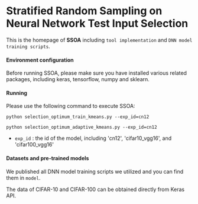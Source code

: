 # Stratified Random Sampling on Neural Network Test Input Selection
This is the homepage of **SSOA** including `tool implementation` and `DNN model training scripts`. 

#### Environment configuration
Before running SSOA, please make sure you have installed various related packages, including keras, tensorflow, numpy and sklearn.

#### Running
Please use the following command to execute SSOA:

```shell
python selection_optimum_train_kmeans.py --exp_id=cn12

python selection_optimum_adaptive_kmeans.py --exp_id=cn12
```

- `exp_id` : the id of the model, including 'cn12', 'cifar10_vgg16', and 'cifar100_vgg16' 
 

#### Datasets and pre-trained models

We published all DNN model training scripts we utilized and you can find them in `model`.

The data of CIFAR-10 and CIFAR-100 can be obtained directly from Keras API.
